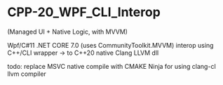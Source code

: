 # CPP-20_WPF_CLI_Interop

(Managed UI + Native Logic, with MVVM)

Wpf/C#11 .NET CORE 7.0 (uses CommunityToolkit.MVVM)
interop using C++/CLI wrapper -> to C++20 native Clang LLVM dll

todo:
replace MSVC native compile
with CMAKE Ninja
for using clang-cl llvm compiler
